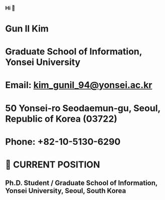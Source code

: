 ### Hi 👋
# Gun Il Kim
# Graduate School of Information, Yonsei University				 
# Email: kim_gunil_94@yonsei.ac.kr
# 50 Yonsei-ro Seodaemun-gu, Seoul, Republic of Korea (03722)			       
# Phone: +82-10-5130-6290

# 🔭 CURRENT POSITION
## Ph.D. Student / Graduate School of Information, Yonsei University, Seoul, South Korea
<!--
**lurker18/lurker18** is a ✨ _special_ ✨ repository because its `README.md` (this file) appears on your GitHub profile.

Here are some ideas to get you started:

- 🔭 I’m currently working on ...
- 🌱 I’m currently learning ...
- 👯 I’m looking to collaborate on ...
- 🤔 I’m looking for help with ...
- 💬 Ask me about ...
- 📫 How to reach me: ...
- 😄 Pronouns: ...
- ⚡ Fun fact: ...
-->
